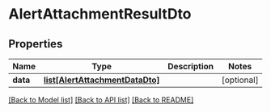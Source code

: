 # AlertAttachmentResultDto

## Properties
Name | Type | Description | Notes
------------ | ------------- | ------------- | -------------
**data** | [**list[AlertAttachmentDataDto]**](AlertAttachmentDataDto.md) |  | [optional] 

[[Back to Model list]](../README.md#documentation-for-models) [[Back to API list]](../README.md#documentation-for-api-endpoints) [[Back to README]](../README.md)

